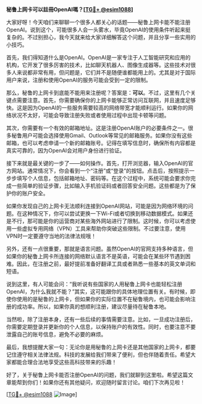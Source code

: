 **秘鲁上网卡可以註冊OpenAI嗎？[[TG💪+ @esim1088](https://t.me/s/esim1088)]**

大家好呀！今天咱们来聊聊一个很多人都关心的话题——秘鲁上网卡能不能注册OpenAI。说到这个，可能很多人会一头雾水，毕竟OpenAI的使用条件听起来挺复杂的。不过别担心，我今天就来给大家详细解答这个问题，并且分享一些实用的小技巧。

首先，我们得知道什么是OpenAI。OpenAI是一家专注于人工智能研究和应用的机构，它开发了很多厉害的技术，比如聊天机器人、图像生成器等。这些技术对很多人来说都非常有用，但问题是，它们并不是随便谁都能用上的。尤其是对于国际用户来说，注册和使用OpenAI的服务可能会受到一定的限制。

那么，秘鲁的上网卡到底能不能用来注册呢？答案是：**可以**。不过，这里有几个关键点需要注意。首先，你需要确保你的上网卡能够正常访问互联网，并且速度足够快。这是因为OpenAI的一些服务需要较高的网络带宽才能顺利运行。如果你的网络状况不太好，可能会导致注册失败或者使用过程中出现卡顿等问题。

其次，你需要有一个有效的邮箱地址。这是注册OpenAI账户的必要条件之一。很多秘鲁用户可能会选择使用Gmail、Outlook等常见的邮箱服务。如果你没有这些邮箱，也可以考虑申请一个新的邮箱账号。记得在填写信息时，确保所有内容都是真实可靠的，因为OpenAI会对用户身份进行验证。

接下来就是最关键的一步了——如何操作。首先，打开浏览器，输入OpenAI的官方网站。通常情况下，你会看到一个“注册”或“登录”的按钮。点击后，按照提示一步步填写个人信息，包括邮箱地址、密码等。在这个过程中，系统可能会要求你完成一些简单的验证步骤，比如输入手机验证码或者回答安全问题。这些都是为了保护你的账户安全。

如果你发现自己的上网卡无法顺利连接到OpenAI网站，可能是因为网络环境的问题。在这种情况下，你可以尝试更换一下Wi-Fi或者切换到移动数据模式。如果还是不行，那可能是你的运营商对某些海外网站进行了限制。这时候，你可以考虑使用一些虚拟专用网络（VPN）工具来帮助你突破这些限制。不过要注意，使用VPN时一定要遵守当地的法律法规哦！

另外，还有一点很重要，那就是语言问题。虽然OpenAI的官网支持多种语言，但如果你的秘鲁上网卡所连接的网络默认语言不是英语，可能会在某些环节遇到困难。因此，在注册之前，最好提前准备好翻译工具或者熟悉一些基本的英文单词和短语。

说到这里，有人可能会问：“我听说有些国家的人用秘鲁上网卡也能轻松注册OpenAI，为什么我就不能？”其实，这可能跟你的具体地理位置有关。有时候，即使你使用的是秘鲁的上网卡，但如果你的实际位置不在秘鲁境内，也可能会影响注册的成功率。所以，如果你真的想顺利注册，建议尽量待在秘鲁本地。

当然啦，除了注册本身，还有一些后续的事情需要注意。比如，一旦成功注册后，你需要定期登录并更新你的个人信息，以保持账户的有效性。同时，也要注意不要泄露自己的账号信息，避免不必要的麻烦。

最后，我想提醒大家一句：无论你是用秘鲁的上网卡还是其他国家的上网卡，都要记住遵守相关法律法规。科技的发展给我们带来了便利，但也伴随着责任。希望大家都能合理合法地享受这些高科技带来的乐趣！

好了，关于秘鲁上网卡能否注册OpenAI的问题，我们就聊到这里啦。希望这篇文章能帮到你们！如果你还有其他疑问，欢迎随时留言讨论。咱们下次再见啦！

[[TG💪+ @esim1088](https://t.me/s/esim1088) ![Image](https://i.postimg.cc/4NQfJmqS/Snipaste-2025-05-13-00-14-12.png)]